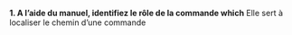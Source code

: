 **1.	A l’aide du manuel, identifiez le rôle de la commande which**
Elle sert à localiser le chemin d’une commande

